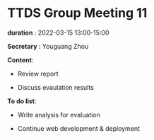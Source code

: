 # TTDS Group Meeting 11

**duration** : 2022-03-15 13:00-15:00

**Secretary** : Youguang Zhou

**Content**:

- Review report

- Discuss evaulation results

**To do list**:

- Write analysis for evaluation

- Continue web development & deployment
